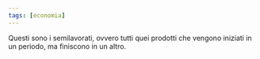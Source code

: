 ```yaml
---
tags: [economia]
---
```


Questi sono i semilavorati, ovvero tutti quei prodotti che vengono iniziati in un periodo, ma finiscono in un altro.